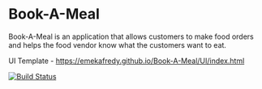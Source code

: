 # Book-A-Meal

Book-A-Meal is an application that allows customers to make food orders and helps the food vendor know what the customers want to eat.

UI Template - https://emekafredy.github.io/Book-A-Meal/UI/index.html


[![Build Status](https://travis-ci.org/emekafredy/Book-A-Meal.svg)](https://travis-ci.org/emekafredy/Book-A-Meal)